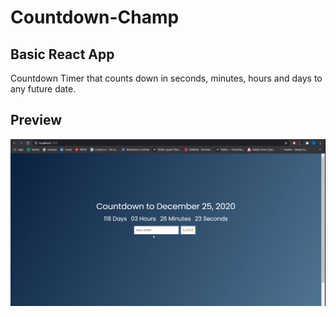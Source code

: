# Countdown-Champ

## Basic React App
Countdown Timer that counts down in seconds, minutes, hours and days to any future date.

## Preview
![](public/countdown_champ.gif)
